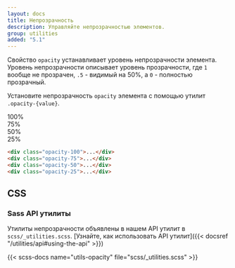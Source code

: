 ```yaml
---
layout: docs
title: Непрозрачность
description: Управляйте непрозрачностью элементов.
group: utilities
added: "5.1"
---
```


Свойство `opacity` устанавливает уровень непрозрачности элемента. Уровень непрозрачности описывает уровень прозрачности, где `1` вообще не прозрачен, `.5` - видимый на 50%, а `0` - полностью прозрачный.

Установите непрозрачность `opacity` элемента с помощью утилит `.opacity-{value}`.

<div class="bd-example d-sm-flex">
  <div class="opacity-100 p-3 m-2 bg-primary text-light fw-bold rounded">100%</div>
  <div class="opacity-75 p-3 m-2 bg-primary text-light fw-bold rounded">75%</div>
  <div class="opacity-50 p-3 m-2 bg-primary text-light fw-bold rounded">50%</div>
  <div class="opacity-25 p-3 m-2 bg-primary text-light fw-bold rounded">25%</div>
</div>

```html
<div class="opacity-100">...</div>
<div class="opacity-75">...</div>
<div class="opacity-50">...</div>
<div class="opacity-25">...</div>
```

## CSS

### Sass API утилиты

Утилиты непрозрачности объявлены в нашем API утилит в `scss/_utilities.scss`. [Узнайте, как использовать API утилит]({{< docsref "/utilities/api#using-the-api" >}})

{{< scss-docs name="utils-opacity" file="scss/_utilities.scss" >}}
